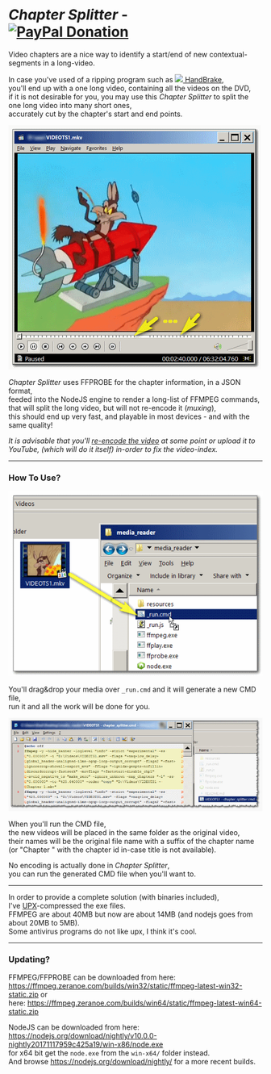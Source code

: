 <h1><em>Chapter Splitter</em> - &nbsp; &nbsp; <a href="https://paypal.me/e1adkarak0"><img src="https://www.paypalobjects.com/webstatic/mktg/Logo/pp-logo-100px.png" alt="PayPal Donation"></a></h1>

Video chapters are a nice way to identify a start/end of new contextual-segments in a long-video.<br/>

In case you've used of a ripping program such as <a href="https://handbrake.fr/nightly.php"><img src="handbrake.png"/> HandBrake</a>,<br/>
you'll end up with a one long video, containing all the videos on the DVD,<br/>
if it is not desirable for you, you may use this <em>Chapter Splitter</em> to split the one long video into many short ones,<br/>
accurately cut by the chapter's start and end points.

<img src="resources/chapters_example.png"/>

<em>Chapter Splitter</em> uses FFPROBE for the chapter information, in a JSON format,<br/>
feeded into the NodeJS engine to render a long-list of FFMPEG commands,<br/>
that will split the long video, but will not re-encode it (<em>muxing</em>),<br/>
this should end up very fast, and playable in most devices - and with the same quality!<br/>

<em>It is advisable that you'll <a href="https://github.com/eladkarako/ffmpeg/">re-encode the video</a> at some point or upload it to YouTube, (which will do it itself) in-order to fix the video-index.</em>


<hr/>

<h3>How To Use?</h3>

<img src="resources/action_description1.png"/>

You'll drag&amp;drop your media over <code>_run.cmd</code> and it will generate a new CMD file,<br/>
run it and all the work will be done for you.<br/>

<img src="resources/action_description2.png"/>

When you'll run the CMD file,<br/>
the new videos will be placed in the same folder as the original video,<br/>
their names will be the original file name with a suffix of the chapter name (or "Chapter " with the chapter id in-case title is not available).<br/>


No encoding is actually done in <em>Chapter Splitter</em>,<br/>
you can run the generated CMD file when you'll want to.<br/>

<hr/>

In order to provide a complete solution (with binaries included),<br/>
I've <a href="https://upx.github.io">UPX</a>-compressed the exe files.<br/>
FFMPEG are about 40MB but now are about 14MB (and nodejs goes from about 20MB to 5MB).<br/>
Some antivirus programs do not like upx, I think it's cool.<br/>

<hr/>

<h3>Updating?</h3>
FFMPEG/FFPROBE can be downloaded from here:<br/>
<a href="https://ffmpeg.zeranoe.com/builds/win32/static/ffmpeg-latest-win32-static.zip">https://ffmpeg.zeranoe.com/builds/win32/static/ffmpeg-latest-win32-static.zip</a> or <br/> 
here: <a href="https://ffmpeg.zeranoe.com/builds/win64/static/ffmpeg-latest-win64-static.zip">https://ffmpeg.zeranoe.com/builds/win64/static/ffmpeg-latest-win64-static.zip</a><br/>

NodeJS can be downloaded from here:<br/>
<a href="https://nodejs.org/download/nightly/v10.0.0-nightly20171117959c425a19/win-x86/node.exe">https://nodejs.org/download/nightly/v10.0.0-nightly20171117959c425a19/win-x86/node.exe</a><br/>
for x64 bit get the <code>node.exe</code> from the <code>win-x64/</code> folder instead.<br/>
And browse <a href="https://nodejs.org/download/nightly/">https://nodejs.org/download/nightly/</a> for a more recent builds.<br/>
